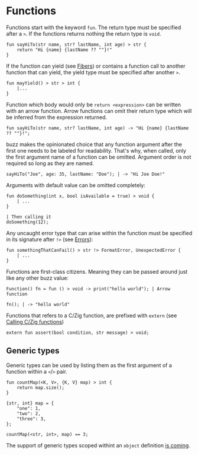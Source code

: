 # Functions

Functions start with the keyword `fun`. The return type must be specified after a `>`. If the functions returns nothing the return type is `void`.
```buzz
fun sayHiTo(str name, str? lastName, int age) > str {
    return "Hi {name} {lastName ?? ""}!"
}
```

If the function can yield (see [Fibers](/guide/fibers.html)) or contains a function call to another function that can yield, the yield type must be specified after another `>`.
```buzz
fun mayYield() > str > int {
    |...
}
```

Function which body would only be `return <expression>` can be written with an arrow function. Arrow functions can omit their return type which will be inferred from the expression returned.
```buzz
fun sayHiTo(str name, str? lastName, int age) -> "Hi {name} {lastName ?? ""}!";
```

buzz makes the opinionated choice that any function argument after the first one needs to be labeled for readability.
That's why, when called, only the first argument name of a function can be omitted. Argument order is not required so long as they are named.

```buzz
sayHiTo("Joe", age: 35, lastName: "Doe"); | -> "Hi Joe Doe!"
```

Arguments with default value can be omitted completely:
```buzz
fun doSomething(int x, bool isAvailable = true) > void {
    | ...
}

| Then calling it
doSomething(12);
```

Any uncaught error type that can arise within the function must be specified in its signature after `!>` (see [Errors](/guide/errors.html)):
```buzz
fun somethingThatCanFail() > str !> FormatError, UnexpectedError {
    | ...
}
```

Functions are first-class citizens. Meaning they can be passed around just like any other buzz value:

```buzz
Function() fn = fun () > void -> print("hello world"); | Arrow function

fn(); | -> "hello world"
```

Functions that refers to a C/Zig function, are prefixed with `extern` (see [Calling C/Zig functions](/guide/calling-native-code.html))
```buzz
extern fun assert(bool condition, str message) > void;
```

## Generic types
Generic types can be used by listing them as the first argument of a function within a `<`/`>` pair.
```buzz
fun countMap(<K, V>, {K, V} map) > int {
    return map.size();
}

{str, int} map = {
    "one": 1,
    "two": 2,
    "three": 3,
};

countMap(<str, int>, map) == 3;
```
The support of generic types scoped withint an `object` definition [is coming](https://github.com/buzz-language/buzz/issues/82).